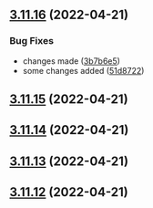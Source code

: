 ## [3.11.16](https://github.com/drey0143143/test-change-log/compare/v3.11.15...v3.11.16) (2022-04-21)


### Bug Fixes

* changes made ([3b7b6e5](https://github.com/drey0143143/test-change-log/commit/3b7b6e546e31d2483571418d229166e261055a81))
* some changes added ([51d8722](https://github.com/drey0143143/test-change-log/commit/51d87228aa2bbaac17fb95e47db871e2224ed9b4))



## [3.11.15](https://github.com/drey0143143/test-change-log/compare/v3.11.14...v3.11.15) (2022-04-21)



## [3.11.14](https://github.com/drey0143143/test-change-log/compare/v3.11.13...v3.11.14) (2022-04-21)



## [3.11.13](https://github.com/drey0143143/test-change-log/compare/v3.11.12...v3.11.13) (2022-04-21)



## [3.11.12](https://github.com/drey0143143/test-change-log/compare/v3.11.11...v3.11.12) (2022-04-21)



